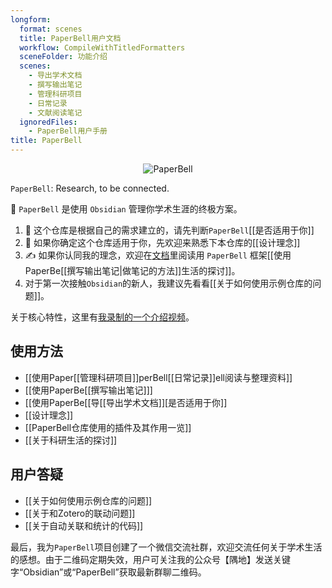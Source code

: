 ```yaml
---
longform:
  format: scenes
  title: PaperBell用户文档
  workflow: CompileWithTitledFormatters
  sceneFolder: 功能介绍
  scenes:
    - 导出学术文档
    - 撰写输出笔记
    - 管理科研项目
    - 日常记录
    - 文献阅读笔记
  ignoredFiles:
    - PaperBell用户手册
title: PaperBell
---
```


<div align="center"><img src="https://firebasestorage.googleapis.com/v0/b/swimmio.appspot.com/o/repositories%2FZ2l0aHViJTNBJTNBUGFwZXJCZWxsJTNBJTNBU29uZ3NoR2Vv%2Fec47d268-80c8-4df5-bf62-1c37a2f43a3b.gif?alt=media&token=bb7fe1a8-5a44-4364-9032-fe20a563bad4" style="width:'100%'" alt="PaperBell"/></div>

`PaperBell`: Research, to be connected.

👋 `PaperBell` 是使用 `Obsidian` 管理你学术生涯的终极方案。

1. 🤔️ 这个仓库是根据自己的需求建立的，请先判断`PaperBell`[[是否适用于你]]
2. 🙋 如果你确定这个仓库适用于你，先欢迎来熟悉下本仓库的[[设计理念]]
3. ✍️ 如果你认同我的理念，欢迎在[文档](https://paperbell.songshgeo.com/)里阅读用 `PaperBell` 框架[[使用PaperBe[[撰写输出笔记|做笔记的方法]]生活的探讨]]。
4. 对于第一次接触`Obsidian`的新人，我建议先看看[[关于如何使用示例仓库的问题]]。

关于核心特性，这里有[我录制的一个介绍视频](https://www.bilibili.com/video/BV15J4m1N7X8/?share_source=copy_web&vd_source=5402be8f77e5ca4d4b74ed198fbdad57)。

## 使用方法

- [[使用Paper[[管理科研项目]]perBell[[日常记录]]ell阅读与整理资料]]
- [[使用PaperBe[[撰写输出笔记]]]
- [[使用PaperBe[[导[[导出学术文档]][是否适用于你]]
- [[设计理念]]
- [[PaperBell仓库使用的插件及其作用一览]]
- [[关于科研生活的探讨]]

## 用户答疑

- [[关于如何使用示例仓库的问题]]
- [[关于和Zotero的联动问题]]
- [[关于自动关联和统计的代码]]

最后，我为`PaperBell`项目创建了一个微信交流社群，欢迎交流任何关于学术生活的感想。由于二维码定期失效，用户可关注我的公众号【隅地】发送关键字“Obsidian”或“PaperBell”获取最新群聊二维码。

